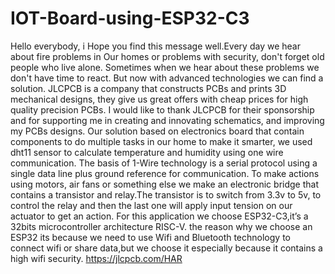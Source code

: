 # IOT-Board-using-ESP32-C3
Hello everybody, i Hope you find this message well.Every day we hear about fire problems in Our homes or problems with security, don't forget old people who live alone. Sometimes when we hear about these problems we don't  have time to react. But now with advanced technologies we can find a solution.
JLCPCB is a company that constructs PCBs and prints 3D mechanical designs, they give us great offers with cheap prices for high quality precision PCBs. I would like to thank JLCPCB for their sponsorship and for supporting me in creating and innovating schematics, and improving my PCBs designs.
Our solution based on electronics board that contain components to do multiple tasks in our home to make it smarter, we used dht11 sensor to calculate temperature and humidity
using one wire communication.
The basis of 1-Wire technology is a serial protocol using a single data line plus ground reference for communication.
To make actions  using motors, air fans or something else we make an electronic bridge that contains a transistor and relay.The transistor is to switch from 3.3v to 5v, to control the relay and then the last one will apply input tension on our actuator to get an action.
For this application we choose ESP32-C3,it’s a 32bits microcontroller architecture RISC-V.  the reason why we choose an ESP32 its because we need to use Wifi and Bluetooth technology to connect wifi or share data,but we choose it especially because it contains a high wifi security.
https://jlcpcb.com/HAR


